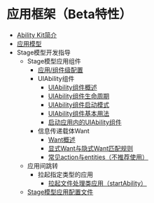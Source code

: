 # 应用框架（Beta特性）
- [Ability Kit简介](./cj-abilitykit-overview.md)
- [应用模型](./cj-application-models.md)
- Stage模型开发指导
    - Stage模型应用组件
        - [应用/组件级配置](./cj-application-component-configuration-stage.md)
        - UIAbility组件
            - [UIAbility组件概述](./cj-uiability-overview.md)
            - [UIAbility组件生命周期](./cj-uiability-lifecycle.md)
            - [UIAbility组件启动模式](./cj-uiability-launch-type.md)
            - [UIAbility组件基本用法](./cj-uiability-usage.md)
            - [启动应用内的UIAbility组件](./cj-uiability-intra-device-interaction.md)
        - 信息传递载体Want
            - [Want概述](./cj-want-overview.md)
            - [显式Want与隐式Want匹配规则](./cj-explicit-implicit-want-mappings.md)
            - [常见action与entities（不推荐使用）](./cj-actions-entities.md)
    - 应用间跳转
        - 拉起指定类型的应用
            - [拉起文件处理类应用（startAbility）](./cj-file-processing-apps-startup.md)
    - [Stage模型应用配置文件](./cj-config-file-stage.md)